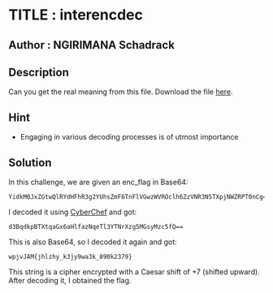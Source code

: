 # TITLE : interencdec
## Author : NGIRIMANA Schadrack
## Description
Can you get the real meaning from this file.
Download the file [here](https://artifacts.picoctf.net/c_titan/111/enc_flag).
## Hint
- Engaging in various decoding processes is of utmost importance
## Solution
In this challenge, we are given an enc_flag in Base64:
```
YidkM0JxZGtwQlRYdHFhR3g2YUhsZmF6TnFlVGwzWVROclh6ZzVNR3N5TXpjNWZRPT0nCg==
```
I decoded it using [CyberChef](https://gchq.github.io/CyberChef/) and got:
```
d3BqdkpBTXtqaGx6aHlfazNqeTl3YTNrXzg5MGsyMzc5fQ==
```
This is also Base64, so I decoded it again and got:
```
wpjvJAM{jhlzhy_k3jy9wa3k_890k2379}
```
This string is a cipher encrypted with a Caesar shift of +7 (shifted upward). After decoding it, I obtained the flag.
